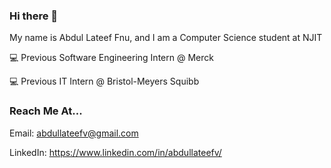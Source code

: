 ### Hi there 👋

<!--
**abdullateefv/abdullateefv** is a ✨ _special_ ✨ repository because its `README.md` (this file) appears on your GitHub profile.

Here are some ideas to get you started:

- 🔭 I’m currently working on ...
- 🌱 I’m currently learning ...
- 👯 I’m looking to collaborate on ...
- 🤔 I’m looking for help with ...
- 💬 Ask me about ...
- 📫 How to reach me: ...
- 😄 Pronouns: ...
- ⚡ Fun fact: ...
-->

My name is Abdul Lateef Fnu, and I am a Computer Science student at NJIT

💻 Previous Software Engineering Intern @ Merck

💻 Previous IT Intern @ Bristol-Meyers Squibb

### Reach Me At...
Email: abdullateefv@gmail.com

LinkedIn: https://www.linkedin.com/in/abdullateefv/
